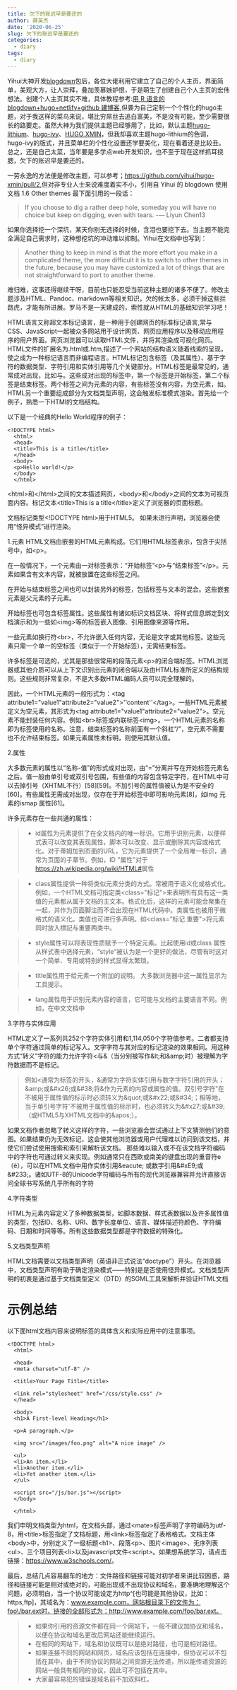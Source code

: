 ```yaml
---
title: 欠下的账迟早是要还的
author: 薛英杰
date: '2020-06-25'
slug: 欠下的账迟早是要还的
categories:
  - diary
tags:
  - diary
---
```

Yihui大神开发[blogdown](https://bookdown.org/yihui/blogdown/)包后，各位大佬利用它建立了自己的个人主页，界面简单，美观大方，让人崇拜，叠加羡慕嫉妒恨，于是萌生了创建自己个人主页的宏伟想法。创建个人主页其实不难，具体教程参考:[用 R 语言的 blogdown+hugo+netlify+github 建博客](https://cosx.org/2018/01/build-blog-with-blogdown-hugo-netlify-github/),但要为自己定制一个个性化的hugo主题，对于我这样的菜鸟来说，堪比穷屌丝去追白富美，不是没有可能，至少需要很长的路要走。虽然大神为我们提供主题已经够用了，比如，默认主题[hugo-lithium](https://github.com/yihui/hugo-lithium)、[hugo-ivy](https://github.com/yihui/hugo-ivy)、[HUGO XMIN](https://deploy-preview-16--hugo-xmin.netlify.app)，但我却喜欢主题hugo-lithium的色调，hugo-ivy的版式，并且菜单栏的个性化设置还学要美化，现在看着还是比较丑。总之，还是自己太菜，当年要是多学点web开发知识，也不至于现在这样抓耳挠腮，欠下的账迟早是要还的。

一劳永逸的方法便是修改主题，可以参考；<https://github.com/yihui/hugo-xmin/pull/2>,但对非专业人士来说难度着实不小，引用自 Yihui 的 blogdown 使用文档 1.6 Other themes 最下面引用的一段话：

>If you choose to dig a rather deep hole, someday you will have no choice but keep on digging, even with tears. -— Liyun Chen13

如果你选择挖一个深坑，某天你别无选择的时候，含泪也要挖下去。当主题不能完全满足自己需求时，这种想挖坑的冲动难以抑制。Yihui在文档中也写到：

>Another thing to keep in mind is that the more effort you make in a complicated theme, the more difficult it is to switch to other themes in the future, because you may have customized a lot of things that are not straightforward to port to another theme.

难归难，这事还得继续干呀，目前也只能忍受当前这种主题的诸多不便了。修改主题涉及HTML、Pandoc、markdown等相关知识，欠的帐太多，必须干掉这些拦路虎，才能有所进展。罗马不是一天建成的，索性就从HTML的基础知识学习吧！

HTML语言又称超文本标记语言，是一种用于创建网页的标准标记语言,常与CSS、JavaScript一起被众多网站用于设计网页、网页应用程序以及移动应用程序的用户界面。网页浏览器可以读取HTML文件，并将其渲染成可视化网页。HTML文件的扩展名为.html或.htm,描述了一个网站的结构语义随着线索的呈现，使之成为一种标记语言而非编程语言。HTML标记包含标签（及其属性）、基于字符的数据类型、字符引用和实体引用等几个关键部分。HTML标签是最常见的，通常成对出现，比如与。这些成对出现的标签中，第一个标签是开始标签，第二个标签是结束标签。两个标签之间为元素的内容，有些标签没有内容，为空元素，如。HTML另一个重要组成部分为文档类型声明，这会触发标准模式渲染。首先给一个例子，熟悉一下HTMl的文档结构。

以下是一个经典的Hello World程序的例子：

```
<!DOCTYPE html>
  <html>
  <head>
  <title>This is a title</title>
  </head>
  <body>
  <p>Hello world!</p>
  </body>
  </html>
  ```

\<html\>和\</html\>之间的文本描述网页，\<body\>和\</body\>之间的文本为可视页面内容。标记文本\<title\>This is a title\</title\>定义了浏览器的页面标题。

文档标记类型\<\!DOCTYPE html\>用于HTML5。 如果未进行声明，浏览器会使用“怪异模式”进行渲染。

1.元素
HTML文档由嵌套的HTML元素构成。它们用HTML标签表示，包含于尖括号中，如\<p\>。

在一般情况下，一个元素由一对标签表示：“开始标签”\<p\>与“结束标签”\</p\>。元素如果含有文本内容，就被放置在这些标签之间。

在开始与结束标签之间也可以封装另外的标签，包括标签与文本的混合。这些嵌套元素是父元素的子元素。

开始标签也可包含标签属性。这些属性有诸如标识文档区块、将样式信息绑定到文档演示和为一些如\<img\>等的标签嵌入图像、引用图像来源等作用。

一些元素如换行符\<br\>，不允许嵌入任何内容，无论是文字或其他标签。这些元素只需一个单一的空标签（类似于一个开始标签），无需结束标签。

许多标签是可选的，尤其是那些很常用的段落元素\<p\>的闭合端标签。HTML浏览器或其他介质可以从上下文识别出元素的闭合端以及由HTML标准所定义的结构规则。这些规则非常复杂，不是大多数HTML编码人员可以完全理解的。

因此，一个HTML元素的一般形式为：\<tag attribute1="value1"attribute2="value2"\>''content''\</tag\>。一些HTML元素被定义为空元素，其形式为\<tag attribute1="value1"attribute2="value2"\>。空元素不能封装任何内容。例如\<br\>标签或内联标签<img\>。一个HTML元素的名称即为标签使用的名称。注意，结束标签的名称前面有一个斜杠“/”，空元素不需要也不允许结束标签。如果元素属性未标明，则使用其默认值。

2.属性

大多数元素的属性以“名称-值”的形式成对出现，由“=”分离并写在开始标签元素名之后。值一般由单引号或双引号包围，有些值的内容包含特定字符，在HTML中可以去掉引号（XHTML不行）[58][59]。不加引号的属性值被认为是不安全的[60]。有些属性无需成对出现，仅存在于开始标签中即可影响元素[8]，如img 元素的ismap 属性[61]。

许多元素存在一些共通的属性：

>  + id属性为元素提供了在全文档内的唯一标识。它用于识别元素，以便样式表可以改变其表现属性，脚本可以改变、显示或删除其内容或格式化。对于蒂姆加到页面的URL，它为元素提供了一个全局唯一标识，通常为页面的子章节。例如，ID "属性"对于<https://zh.wikipedia.org/wiki/HTML#>属性

>  + class属性提供一种将类似元素分类的方式。常被用于语义化或格式化。例如，一个HTML文档可指定类\<class="标记"\>来表明所有具有这一类值的元素都从属于文档的主文本。格式化后，这样的元素可能会聚集在一起，并作为页面脚注而不会出现在HTML代码中。类属性也被用于微格式的语义化。类值也可进行多声明。如\<class="标记 重要"\>将元素同时放入標記与重要两类中。

>  + style属性可以将表现性质赋予一个特定元素。比起使用id或class 属性从样式表中选择元素，“style”被认为是一个更好的做法，尽管有时这对一个简单、专用或特别的样式显得太繁琐。

>  + title属性用于给元素一个附加的说明。 大多数浏览器中这一属性显示为工具提示。

>  + lang属性用于识别元素内容的语言，它可能与文档的主要语言不同。例如，在中文文档中

3.字符与实体应用

HTML定义了一系列共252个字符实体引用和1,114,050个字符值参考。二者都支持单个字符通过简单的标记写入。文字字符与其对应的标记渲染的效果相同。用这种方式“转义”字符的能力允许字符\<与\&（当分别被写作\&lt;和\&amp;时）被理解为字符数据而不是标记。
> 例如\<通常为标签的开头，\&通常为字符实体引用与数字字符引用的开头；\&amp;或\&#x26;或\&#38;将\&作为元素的内容或属性的值。双引号字符"在不被用于属性值的标示时必须转义为\&quot;或\&#x22;或\&#34;；相等地，当于单引号字符'不被用于属性值的标示时，也必须转义为\&#x27;或\&#39;（或HTML5与XHTML文档中的\&apos;）。
  
  如果文档作者忽略了转义这样的字符，一些浏览器会尝试通过上下文猜测他们的意图。如果结果仍为无效标记，这会使其他浏览器或用户代理难以访问到该文档，并使它们尝试使用搜索和索引来解析该文档。
那些难以输入或不在该文档字符编码中的字符也可通过转义来实现。例如通常只在西欧或南美的键盘出现的重音符e（é），可以在HTML文档中用作实体引用\&eacute; 或数字引用\&#xE9;或\&#233;。诸如UTF-8的Unicode字符编码与所有的现代浏览器兼容并允许直接访问全球书写系统几乎所有的字符
  
  4.字符类型

HTML为元素内容定义了多种数据类型，如脚本数据、样式表数据以及许多属性值的类型，包括ID、名称、URI、数字长度单位、语言、媒体描述符颜色、字符编码、日期和时间等等。所有这些数据类型都是字符数据的特殊化。


5.文档类型声明

HTML文档需要以文档类型声明（英语非正式说法“doctype”）开头。在浏览器中，文档类型声明有助于确定渲染模式——特别是是否使用怪异模式。文档类型声明的初衷是通过基于文档类型定义（DTD）的SGML工具来解析并验证HTML文档

# 示例总结

以下面html文档内容来说明标签的具体含义和实际应用中的注意事项。

```
<!DOCTYPE html>
  <html>
  
  <head>
  <meta charset="utf-8" />
  
  <title>Your Page Title</title>
  
  <link rel="stylesheet" href="/css/style.css" />
  </head>
  
  <body>
  <h1>A First-level Heading</h1>
  
  <p>A paragraph.</p>
  
  <img src="/images/foo.png" alt="A nice image" />
  
  <ul>
  <li>An item.</li>
  <li>Another item.</li>
  <li>Yet another item.</li>
  </ul>
  
  <script src="/js/bar.js"></script>
  </body>
  
  </html>
  ```
我们申明文档类型为html，在文档头部，通过\<mate\>标签声明了字符编码为utf-8，用\<title\>标签指定了文档标题，用\<link\>标签指定了表格格式。文档主体\<body\>中，分别定义了一级标题\<h1\>、段落\<p\>、图片\<image\>、无序列表\<ul\>、三个项目列表\<li\>以及javascript文件\<script\>。如果想系统学习，请点击链接：<https://www.w3schools.com/>。

最后，总结几点容易翻车的地方：文件路径和链接可能对初学者来讲比较困惑，路径和链接可能是相对或绝对的，可能出现或不出现协议和域名，要准确地理解这个问题，必须明白，当一个协议可能设定为http^[也可能是其他协议，比如：https,ftp]，其域名为：www.example.com，网站根目录下的文件为：foo\/bar.ext时，链接的全部形式为：http://www.example.com/foo/bar.ext。
>   -  如果你引用的资源文件都在同一个网站下，一般不建议加协议和域名，以便在协议和域名更改后网站还能继续运行。
>   -  在相同的网站下，域名和协议既可以是绝对路径，也可是相对路径。
>   -  如果连接不同的网站和网页，域名应该包括在连接中，但协议可以不包括在其中，由于不同协议的网站之间资源无法传递，所以能传递资源的网站一般具有相同的协议，因此可不包括在其中。
>   -  大家最容易犯的错误是域名前不加双斜杠。




